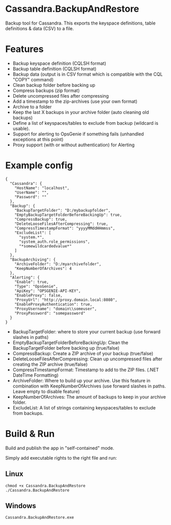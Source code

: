 # Cassandra.BackupAndRestore
Backup tool for Cassandra. This exports the keyspace definitions, table definitions & data (CSV) to a file.

# Features
 - Backup keyspace definition (CQLSH format)
 - Backup table definition (CQLSH format)
 - Backup data (output is in CSV format which is compatible with the CQL "COPY" command)
 - Clean backup folder before backing up
 - Compress backups (zip format)
 - Delete uncompressed files after compressing
 - Add a timestamp to the zip-archives (use your own format)
 - Archive to a folder
 - Keep the last X backups in your archive folder (auto cleaning old backups)
 - Define a list of keyspaces/tables to exclude from backup (wildcard is usable).
 - Support for alerting to OpsGenie if something fails (unhandled exceptions at this point)
 - Proxy support (with or without authentication) for Alerting

# Example config
```
{
  "Cassandra": {
    "HostName": "localhost",
    "UserName": "",
    "Password": ""
  },
  "Backup": {
    "BackupTargetFolder": "D:/mybackupfolder",
    "EmptyBackupTargetFolderBeforeBackingUp": true,
    "CompressBackup": true,
    "DeleteLooseFilesAfterCompressing": true,
    "CompressTimestampFormat": "yyyyMMddHHmmss",
    "ExcludeList": [
      "system.*",
      "system_auth.role_permissions",
      "*somewildcardedvalue*"
    ]
  },
  "BackupArchiving": {
    "ArchiveFolder": "D:/myarchivefolder",
    "KeepNumberOfArchives": 4
  },
  "Alerting": {
    "Enable": true,
    "Type": "OpsGenie",
    "ApiKey": "OPSGENIE-API-KEY",
    "EnableProxy": false,
    "ProxyUrl": "http://proxy.domain.local:8080",
    "EnableProxyAuthentication": true,
    "ProxyUsername": "domain\\someuser",
    "ProxyPassword": "somepassword"
  }
}
```

 - BackupTargetFolder: where to store your current backup (use forward slashes in paths)
 - EmptyBackupTargetFolderBeforeBackingUp: Clean the BackupTargetFolder before backing up (true/false)
 - CompressBackup: Create a ZIP archive of your backup (true/false)
 - DeleteLooseFilesAfterCompressing: Clean up uncompressed files after creating the ZIP archive (true/false)
 - CompressTimestampFormat: Timestamp to add to the ZIP files. (.NET DateTime Formatting)
 - ArchiveFolder: Where to build up your archive. Use this feature in combination with KeepNumberOfArchives (use forward slashes in paths. Leave empty to disable feature)
 - KeepNumberOfArchives: The amount of backups to keep in your archive folder.
 - ExcludeList: A list of strings containing keyspaces/tables to exclude from backups.

# Build & Run
Build and publish the app in "self-contained" mode.

Simply add executable rights to the right file and run:

## Linux
```
chmod +x Cassandra.BackupAndRestore
./Cassandra.BackupAndRestore
```

## Windows
```
Cassandra.BackupAndRestore.exe
```
